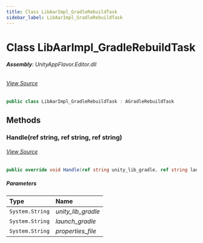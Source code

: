 ```yaml
---
title: Class LibAarImpl_GradleRebuildTask
sidebar_label: LibAarImpl_GradleRebuildTask
---
```

# Class LibAarImpl_GradleRebuildTask


###### **Assembly**: UnityAppFlavor.Editor.dll
###### [View Source](git@github.com:LiuOcean/UnityAppFlavor.git/blob/main/UnityAppFlavor/Assets/Editor/BuildPhase/Android/GenTask/LibAarImpl_GradleRebuildTask.cs#L3)
```csharp title="Declaration"
public class LibAarImpl_GradleRebuildTask : AGradleRebuildTask
```
## Methods
### Handle(ref string, ref string, ref string)

###### [View Source](git@github.com:LiuOcean/UnityAppFlavor.git/blob/main/UnityAppFlavor/Assets/Editor/BuildPhase/Android/GenTask/LibAarImpl_GradleRebuildTask.cs#L5)
```csharp title="Declaration"
public override void Handle(ref string unity_lib_gradle, ref string launch_gradle, ref string properties_file)
```

##### Parameters

| Type | Name |
|:--- |:--- |
| `System.String` | *unity_lib_gradle* |
| `System.String` | *launch_gradle* |
| `System.String` | *properties_file* |

